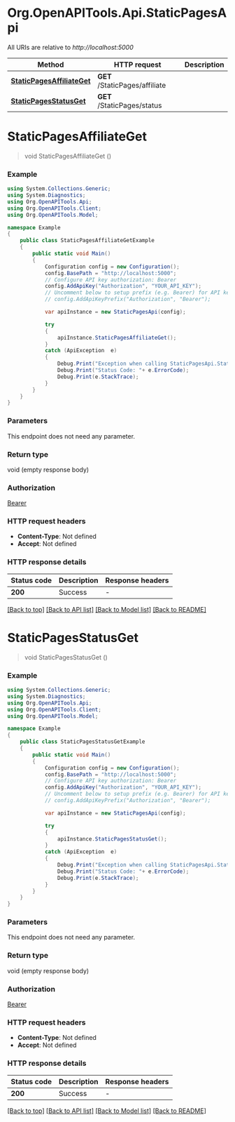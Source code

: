 # Org.OpenAPITools.Api.StaticPagesApi

All URIs are relative to *http://localhost:5000*

Method | HTTP request | Description
------------- | ------------- | -------------
[**StaticPagesAffiliateGet**](StaticPagesApi.md#staticpagesaffiliateget) | **GET** /StaticPages/affiliate | 
[**StaticPagesStatusGet**](StaticPagesApi.md#staticpagesstatusget) | **GET** /StaticPages/status | 


<a name="staticpagesaffiliateget"></a>
# **StaticPagesAffiliateGet**
> void StaticPagesAffiliateGet ()



### Example
```csharp
using System.Collections.Generic;
using System.Diagnostics;
using Org.OpenAPITools.Api;
using Org.OpenAPITools.Client;
using Org.OpenAPITools.Model;

namespace Example
{
    public class StaticPagesAffiliateGetExample
    {
        public static void Main()
        {
            Configuration config = new Configuration();
            config.BasePath = "http://localhost:5000";
            // Configure API key authorization: Bearer
            config.AddApiKey("Authorization", "YOUR_API_KEY");
            // Uncomment below to setup prefix (e.g. Bearer) for API key, if needed
            // config.AddApiKeyPrefix("Authorization", "Bearer");

            var apiInstance = new StaticPagesApi(config);

            try
            {
                apiInstance.StaticPagesAffiliateGet();
            }
            catch (ApiException  e)
            {
                Debug.Print("Exception when calling StaticPagesApi.StaticPagesAffiliateGet: " + e.Message );
                Debug.Print("Status Code: "+ e.ErrorCode);
                Debug.Print(e.StackTrace);
            }
        }
    }
}
```

### Parameters
This endpoint does not need any parameter.

### Return type

void (empty response body)

### Authorization

[Bearer](../README.md#Bearer)

### HTTP request headers

 - **Content-Type**: Not defined
 - **Accept**: Not defined

### HTTP response details
| Status code | Description | Response headers |
|-------------|-------------|------------------|
| **200** | Success |  -  |

[[Back to top]](#) [[Back to API list]](../README.md#documentation-for-api-endpoints) [[Back to Model list]](../README.md#documentation-for-models) [[Back to README]](../README.md)

<a name="staticpagesstatusget"></a>
# **StaticPagesStatusGet**
> void StaticPagesStatusGet ()



### Example
```csharp
using System.Collections.Generic;
using System.Diagnostics;
using Org.OpenAPITools.Api;
using Org.OpenAPITools.Client;
using Org.OpenAPITools.Model;

namespace Example
{
    public class StaticPagesStatusGetExample
    {
        public static void Main()
        {
            Configuration config = new Configuration();
            config.BasePath = "http://localhost:5000";
            // Configure API key authorization: Bearer
            config.AddApiKey("Authorization", "YOUR_API_KEY");
            // Uncomment below to setup prefix (e.g. Bearer) for API key, if needed
            // config.AddApiKeyPrefix("Authorization", "Bearer");

            var apiInstance = new StaticPagesApi(config);

            try
            {
                apiInstance.StaticPagesStatusGet();
            }
            catch (ApiException  e)
            {
                Debug.Print("Exception when calling StaticPagesApi.StaticPagesStatusGet: " + e.Message );
                Debug.Print("Status Code: "+ e.ErrorCode);
                Debug.Print(e.StackTrace);
            }
        }
    }
}
```

### Parameters
This endpoint does not need any parameter.

### Return type

void (empty response body)

### Authorization

[Bearer](../README.md#Bearer)

### HTTP request headers

 - **Content-Type**: Not defined
 - **Accept**: Not defined

### HTTP response details
| Status code | Description | Response headers |
|-------------|-------------|------------------|
| **200** | Success |  -  |

[[Back to top]](#) [[Back to API list]](../README.md#documentation-for-api-endpoints) [[Back to Model list]](../README.md#documentation-for-models) [[Back to README]](../README.md)

